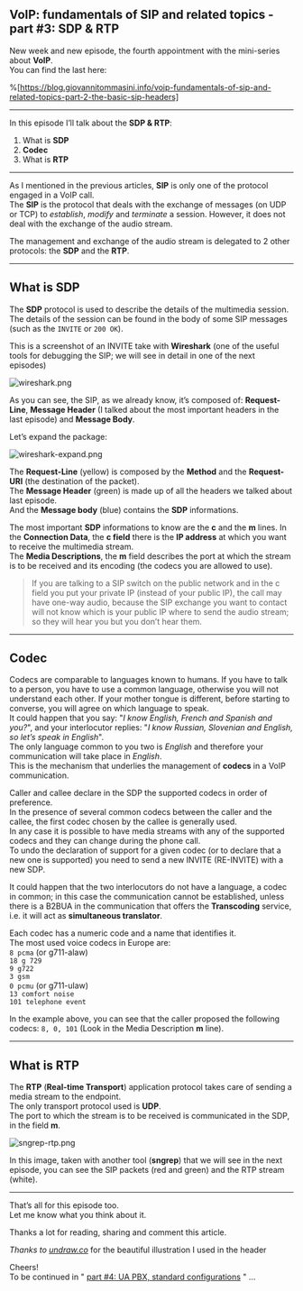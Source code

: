 ## VoIP: fundamentals of SIP and related topics - part #3: SDP & RTP

New week and new episode, the fourth appointment with the mini-series about **VoIP**.  
You can find the last here:

%[https://blog.giovannitommasini.info/voip-fundamentals-of-sip-and-related-topics-part-2-the-basic-sip-headers]

---

In this episode I’ll talk about the **SDP & RTP**:
1. What is **SDP**
2. **Codec**
3. What is **RTP**

---

As I mentioned in the previous articles, **SIP** is only one of the protocol engaged in a VoIP call.  
The **SIP** is the protocol that deals with the exchange of messages (on UDP or TCP) to *establish*, *modify* and *terminate* a session. However, it does not deal with the exchange of the audio stream.

The management and exchange of the audio stream is delegated to 2 other protocols: the **SDP** and the **RTP**.

---

## What is SDP

The **SDP** protocol is used to describe the details of the multimedia session.  
The details of the session can be found in the body of some SIP messages (such as the `INVITE` or `200 OK`).

This is a screenshot of an INVITE take with **Wireshark** (one of the useful tools for debugging the SIP; we will see in detail in one of the next episodes)

![wireshark.png](https://cdn.hashnode.com/res/hashnode/image/upload/v1619358150088/lZ98cABTx.png)

As you can see, the SIP, as we already know, it’s composed of: **Request-Line**, **Message Header** (I talked about the most important headers in the last episode) and **Message Body**.

Let’s expand the package:

![wireshark-expand.png](https://cdn.hashnode.com/res/hashnode/image/upload/v1619358205833/Z_QcPUu5t.png)

The **Request-Line** (yellow) is composed by the **Method** and the **Request-URI** (the destination of the packet).  
The **Message Header** (green) is made up of all the headers we talked about last episode.  
And the **Message body** (blue) contains the **SDP** informations.

The most important **SDP** informations to know are the **c** and the **m** lines.
In the **Connection Data**, the **c field** there is the **IP address** at which you want to receive the multimedia stream.  
The **Media Descriptions**, the **m** field describes the port at which the stream is to be received and its encoding (the codecs you are allowed to use).

> If you are talking to a SIP switch on the public network and in the c field you put your private IP (instead of your public IP), the call may have one-way audio, because the SIP exchange you want to contact will not know which is your public IP where to send the audio stream; so they will hear you but you don’t hear them.

---

## Codec

Codecs are comparable to languages known to humans. If you have to talk to a person, you have to use a common language, otherwise you will not understand each other. If your mother tongue is different, before starting to converse, you will agree on which language to speak.  
It could happen that you say: "*I know English, French and Spanish and you?*", and your interlocutor replies: "*I know Russian, Slovenian and English, so let’s speak in English*".  
The only language common to you two is *English* and therefore your communication will take place in *English*.    
This is the mechanism that underlies the management of **codecs** in a VoIP communication.

Caller and callee declare in the SDP the supported codecs in order of preference.  
In the presence of several common codecs between the caller and the callee, the first codec chosen by the callee is generally used.  
In any case it is possible to have media streams with any of the supported codecs and they can change during the phone call.  
To undo the declaration of support for a given codec (or to declare that a new one is supported) you need to send a new INVITE (RE-INVITE) with a new SDP.

It could happen that the two interlocutors do not have a language, a codec in common; in this case the communication cannot be established, unless there is a B2BUA in the communication that offers the **Transcoding** service, i.e. it will act as **simultaneous translator**.

Each codec has a numeric code and a name that identifies it.  
The most used voice codecs in Europe are:  
`8 pcma` (or g711-alaw)  
`18 g 729`  
`9 g722`  
`3 gsm`  
`0 pcmu` (or g711-ulaw)  
`13 comfort noise`  
`101 telephone event`  

In the example above, you can see that the caller proposed the following codecs: `8, 0, 101` (Look in the Media Description **m** line).

---

## What is RTP

The **RTP** (**Real-time Transport**) application protocol takes care of sending a media stream to the endpoint.  
The only transport protocol used is **UDP**.  
The port to which the stream is to be received is communicated in the SDP, in the field **m**.


![sngrep-rtp.png](https://cdn.hashnode.com/res/hashnode/image/upload/v1619358571196/IbGIiksHu.png)


In this image, taken with another tool (**sngrep**) that we will see in the next episode, you can see the SIP packets (red and green) and the RTP stream (white).

---

That’s all for this episode too.  
Let me know what you think about it.

Thanks a lot for reading, sharing and comment this article.  

*Thanks to  [undraw.co](http://undraw.co)* for the beautiful illustration I used in the header  

Cheers!  
To be continued in " [part #4: UA PBX, standard configurations](https://blog.giovannitommasini.info/voip-fundamentals-of-sip-and-related-topics-part-4-ua-pbx-standard-configurations-and-some-security-tips) " …